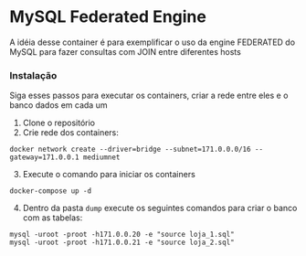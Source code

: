 # MySQL Federated Engine

A idéia desse container é para exemplificar o uso da engine FEDERATED do MySQL para fazer consultas com JOIN entre diferentes hosts

### Instalação

Siga esses passos para executar os containers, criar a rede entre eles e o banco dados em cada um

1. Clone o repositório
2. Crie rede dos containers:
```
docker network create --driver=bridge --subnet=171.0.0.0/16 --gateway=171.0.0.1 mediumnet
```
3. Execute o comando para iniciar os containers
```
docker-compose up -d
```
4. Dentro da pasta `dump` execute os seguintes comandos para criar o banco com as tabelas:
```
mysql -uroot -proot -h171.0.0.20 -e "source loja_1.sql"
mysql -uroot -proot -h171.0.0.21 -e "source loja_2.sql"
```
